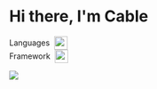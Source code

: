 Hi there, I'm Cable
============================

<div style="display: flex; align-items: center; gap: 8px;">
  <span>Languages</span>
  <img src="https://skillicons.dev/icons?i=cs,dart,js,ts,kotlin" height="24"/>
</div>

<div style="display: flex; align-items: center; gap: 8px;">
  <span>Framework</span>
  <img src="https://skillicons.dev/icons?i=dotnet,flutter,nextjs,androidstudio" height="24"/>
</div>

<!--Design
[![My Skills](https://skillicons.dev/icons?i=ps)](https://skillicons.dev)-->
<a href="https://github.com/anuraghazra/github-readme-stats"><img align="center" src="https://github-readme-stats.vercel.app/api/top-langs/?username=CableBK&layout=compact&theme=buefy&hide_border=true&hide=HTML,CMake,C,CSS,Rust,c%2B%2B,php,objective-c,java," /></a>
<!--c%2B%2B-->


